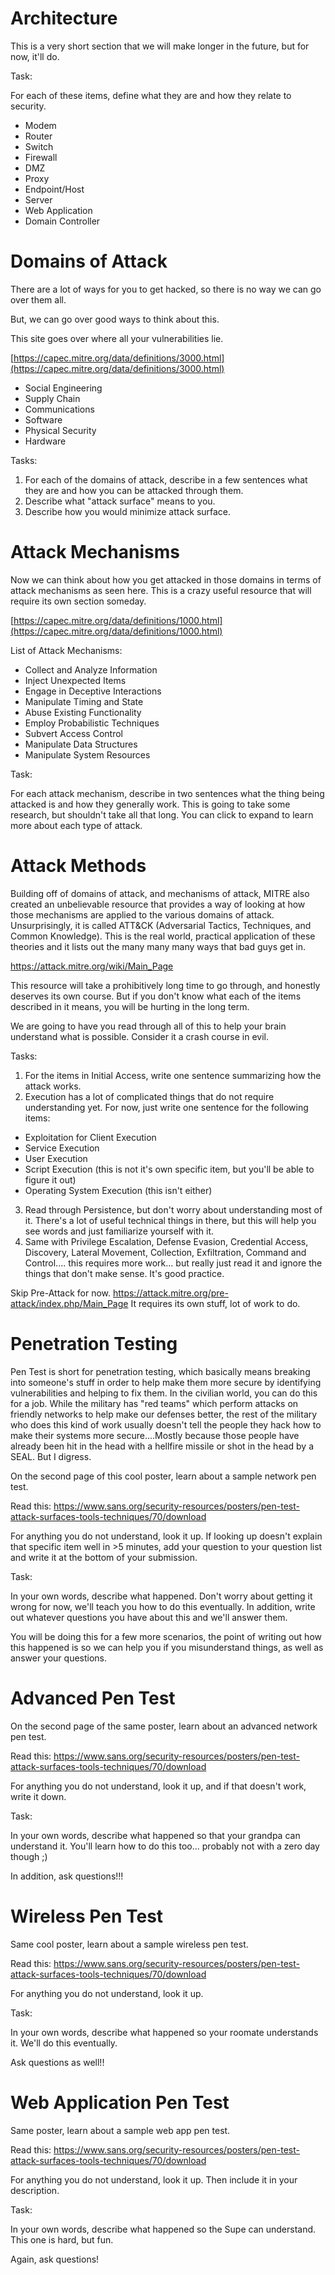# Architecture

This is a very short section that we will make longer in the future, but for now, it'll do.

Task:

For each of these items, define what they are and how they relate to security.

* Modem
* Router
* Switch
* Firewall
* DMZ
* Proxy
* Endpoint/Host
* Server
* Web Application
* Domain Controller

# Domains of Attack
There are a lot of ways for you to get hacked, so there is no way we can go over them all.

But, we can go over good ways to think about this.

This site goes over where all your vulnerabilities lie.

[https://capec.mitre.org/data/definitions/3000.html](https://capec.mitre.org/data/definitions/3000.html)

* Social Engineering
* Supply Chain
* Communications
* Software
* Physical Security
* Hardware

Tasks:

1. For each of the domains of attack, describe in a few sentences what they are and how you can be attacked through them.
2. Describe what "attack surface" means to you.
3. Describe how you would minimize attack surface.

# Attack Mechanisms


Now we can think about how you get attacked in those domains in terms of attack mechanisms as seen here. This is a crazy useful resource that will require its own section someday.

[https://capec.mitre.org/data/definitions/1000.html](https://capec.mitre.org/data/definitions/1000.html)

List of Attack Mechanisms:

* Collect and Analyze Information
* Inject Unexpected Items
* Engage in Deceptive Interactions
* Manipulate Timing and State
* Abuse Existing Functionality
* Employ Probabilistic Techniques
* Subvert Access Control
* Manipulate Data Structures
* Manipulate System Resources

Task:

For each attack mechanism, describe in two sentences what the thing being attacked is and how they generally work. This is going to take some research, but shouldn't take all that long. You can click to expand to learn more about each type of attack.

# Attack Methods

Building off of domains of attack, and mechanisms of attack, MITRE also created an unbelievable resource that provides a way of looking at how those mechanisms are applied to the various domains of attack. Unsurprisingly, it is called ATT&CK (Adversarial Tactics, Techniques, and Common Knowledge). This is the real world, practical application of these theories and it lists out the many many many ways that bad guys get in.

<https://attack.mitre.org/wiki/Main_Page>

This resource will take a prohibitively long time to go through, and honestly deserves its own course. But if you don't know what each of the items described in it means, you will be hurting in the long term.

We are going to have you read through all of this to help your brain understand what is possible. Consider it a crash course in evil.

Tasks:

1. For the items in Initial Access, write one sentence summarizing how the attack works.
2. Execution has a lot of complicated things that do not require understanding yet. For now, just write one sentence for the following items:
* Exploitation for Client Execution
* Service Execution
* User Execution
* Script Execution (this is not it's own specific item, but you'll be able to figure it out)
* Operating System Execution (this isn't either)

3. Read through Persistence, but don't worry about understanding most of it. There's a lot of useful technical things in there, but this will help you see words and just familiarize yourself with it.
4. Same with Privilege Escalation, Defense Evasion, Credential Access, Discovery, Lateral Movement, Collection, Exfiltration, Command and Control.... this requires more work... but really just read it and ignore the things that don't make sense. It's good practice.

Skip Pre-Attack for now. <https://attack.mitre.org/pre-attack/index.php/Main_Page> It requires its own stuff, lot of work to do.

# Penetration Testing

Pen Test is short for penetration testing, which basically means breaking into someone's stuff in order to help make them more secure by identifying vulnerabilities and helping to fix them. In the civilian world, you can do this for a job. While the military has "red teams" which perform attacks on friendly networks to help make our defenses better, the rest of the military who does this kind of work usually doesn't tell the people they hack how to make their systems more secure....Mostly because those people have already been hit in the head with a hellfire missile or shot in the head by a SEAL. But I digress.

On the second page of this cool poster, learn about a sample network pen test.

Read this: https://www.sans.org/security-resources/posters/pen-test-attack-surfaces-tools-techniques/70/download

For anything you do not understand, look it up. If looking up doesn't explain that specific item well in >5 minutes, add your question to your question list and write it at the bottom of your submission.

Task:

In your own words, describe what happened. Don't worry about getting it wrong for now, we'll teach you how to do this eventually. In addition, write out whatever questions you have about this and we'll answer them.

You will be doing this for a few more scenarios, the point of writing out how this happened is so we can help you if you misunderstand things, as well as answer your questions.

# Advanced Pen Test
On the second page of the same poster, learn about an advanced network pen test.

Read this: https://www.sans.org/security-resources/posters/pen-test-attack-surfaces-tools-techniques/70/download

For anything you do not understand, look it up, and if that doesn't work, write it down.

Task:

In your own words, describe what happened so that your grandpa can understand it. You'll learn how to do this too... probably not with a zero day though ;)

In addition, ask questions!!!

# Wireless Pen Test
Same cool poster, learn about a sample wireless pen test.

Read this: https://www.sans.org/security-resources/posters/pen-test-attack-surfaces-tools-techniques/70/download

For anything you do not understand, look it up.

Task:

In your own words, describe what happened so your roomate understands it. We'll do this eventually.

Ask questions as well!!

# Web Application Pen Test

Same poster, learn about a sample web app pen test.

Read this: https://www.sans.org/security-resources/posters/pen-test-attack-surfaces-tools-techniques/70/download

For anything you do not understand, look it up. Then include it in your description.

Task:

In your own words, describe what happened so the Supe can understand. This one is hard, but fun.

Again, ask questions!
